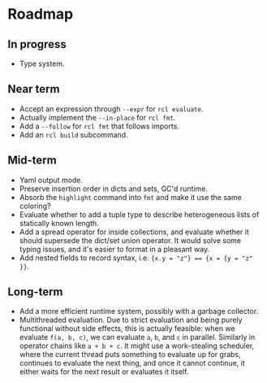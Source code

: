 # Roadmap

## In progress

 * Type system.

## Near term

 * Accept an expression through `--expr` for `rcl evaluate`.
 * Actually implement the `--in-place` for `rcl fmt`.
 * Add a `--follow` for `rcl fmt` that follows imports.
 * Add an `rcl build` subcommand.

## Mid-term

 * Yaml output mode.
 * Preserve insertion order in dicts and sets, GC'd runtime.
 * Absorb the `highlight` command into `fmt` and make it use the same coloring?
 * Evaluate whether to add a tuple type to describe heterogeneous lists of
   statically known length.
 * Add a spread operator for inside collections, and evaluate whether it should
   supersede the dict/set union operator. It would solve some typing issues, and
   it's easier to format in a pleasant way.
 * Add nested fields to record syntax, i.e. `{x.y = "z"} == {x = {y = "z" }}`.

## Long-term

 * Add a more efficient runtime system, possibly with a garbage collector.
 * Multithreaded evaluation. Due to strict evaluation and being purely
   functional without side effects, this is actually feasible: when we evaluate
   `f(a, b, c)`, we can evaluate `a`, `b`, and `c` in parallel. Similarly in
   operator chains like `a + b + c`. It might use a work-stealing scheduler,
   where the current thread puts something to evaluate up for grabs, continues
   to evaluate the next thing, and once it cannot continue, it either waits for
   the next result or evaluates it itself.
